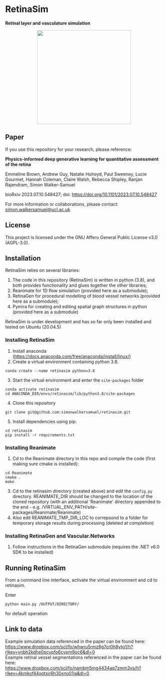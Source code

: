 # RetinaSim

**Retinal layer and vasculature simulation**

<center><img src="https://github.com/simonwalkersamuel/retinasim/assets/21674318/9ada423d-edcf-4df8-9d9d-e35c9b7150f0)" width="300" height="300" /></center>

## Paper

If you use this repository for your research, please reference:

**Physics-informed deep generative learning for quantitative assessment of the retina**

Emmeline Brown, Andrew Guy, Natalie Holroyd, Paul Sweeney, Lucie Gourmet, Hannah Coleman, Claire Walsh, Rebecca Shipley, Ranjan Rajendram, Simon Walker-Samuel

bioRxiv 2023.07.10.548427; doi: https://doi.org/10.1101/2023.07.10.548427

For more information or collaboraitons, please contact: simon.walkersamuel@ucl.ac.uk

## License
This project is licensed under the GNU Affero General Public License v3.0 (AGPL-3.0).

## Installation

RetinaSim relies on several libraries:
1) The code in this repository (RetinaSim) is written in python (3.8), and both provides functionality and glues together the other libraries;
2) Reanimate for 1D flow simulation (provided here as a submodule);
3) RetinaGen for procedural modelling of blood vessel networks (provided here as a submodule);
4) Pymira for creating and editing spatial graph structures in python (provided here as a submodule)

RetinaSim is under development and has so far only been installed and tested on Ubuntu (20.04.5)

### Installing RetinaSim

1) Install anaconda (https://docs.anaconda.com/free/anaconda/install/linux/)
2) Create a virtual environment containing python 3.8.
```
conda create --name retinasim python=3.8
```
3) Start the virtual environment and enter the `site-packages` folder
```
conda activate retinasim
cd ANACONDA_DIR/envs/retinasim/lib/python3.8/site-packages
```
4) Clone this repository
```
git clone git@github.com:simonwalkersamuel/retinasim.git
```
5) Install dependencies using pip:
```
cd retinasim
pip install -r requirements.txt
```

### Installing Reanimate

1) Cd to the Reanimate directory in this repo and compile the code (first making sure cmake is installed):
```
cd Reanimate
cmake .
make
```
3) Cd to the retinasim directory (created above) and edit the `config.py` directory. REANIMATE_DIR should be changed to the location of the cloned repository (with an additional 'Reanimate' directory appended to the end - e.g. /VIRTUAL_ENV_PATH/site-packages/Reanimate/Reanimate)
4) Also edit REANIMATE_TMP_DIR_LOC to correpsond to a folder for temporary storage results during processing (deleted at completion)

### Installing RetinaGen and Vascular.Networks
1) Follow instructions in the RetinaGen submodule (requires the .NET v6.0 SDK to be installed)

## Running RetinaSim
From a command line interface, activate the virtual environment and cd to retinasim.

Enter 
```
python main.py /OUTPUT/DIRECTORY/
```
for default operation

## Link to data
Example simulation data referenced in the paper can be found here:  
https://www.dropbox.com/scl/fo/whwru5rmz8g7cr0h8ytg1/h?rlkey=ynbh2kdhe0pcvpfo6cypm9oc6&dl=0  
Example retinal vessel segmentations referenced in the paper can be found here:  
https://www.dropbox.com/scl/fo/nambm5mg4434aq7zmm3vs/h?rlkey=4kmkof44xptxir6h30xno01ia&dl=0
